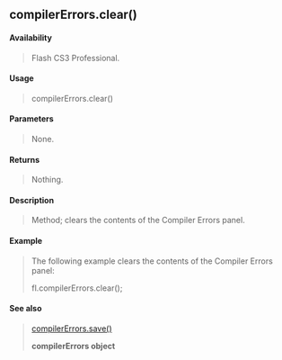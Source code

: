 ## compilerErrors.clear()

#### Availability

> Flash CS3 Professional.

#### Usage

> compilerErrors.clear()

#### Parameters

> None.

#### Returns

> Nothing.

#### Description

> Method; clears the contents of the Compiler Errors panel.

#### Example

> The following example clears the contents of the Compiler Errors panel:
>
> fl.compilerErrors.clear();

#### See also

> [compilerErrors.save()](#compilerErrors.save())
>
> **compilerErrors object**

<span id="compilerErrors.save()" class="anchor"></span>
